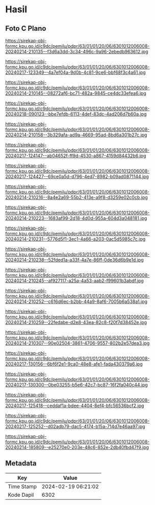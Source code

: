 # Hasil

## Foto C Plano

https://sirekap-obj-formc.kpu.go.id/c9dc/pemilu/pdpr/63/01/01/20/06/6301012006008-20240214-210135--f3d6a3dd-3c34-496c-9a96-2ebedb963612.jpg

https://sirekap-obj-formc.kpu.go.id/c9dc/pemilu/pdpr/63/01/01/20/06/6301012006008-20240217-123349--4a7ef04a-9d0b-4c81-9ce6-bbf68f3c4a61.jpg

https://sirekap-obj-formc.kpu.go.id/c9dc/pemilu/pdpr/63/01/01/20/06/6301012006008-20240214-210145--08272af6-bc71-482a-9845-ce4dc33efea6.jpg

https://sirekap-obj-formc.kpu.go.id/c9dc/pemilu/pdpr/63/01/01/20/06/6301012006008-20240218-090123--bbe7efdb-6113-4def-83dc-4ad206d7b60a.jpg

https://sirekap-obj-formc.kpu.go.id/c9dc/pemilu/pdpr/63/01/01/20/06/6301012006008-20240214-210158--3b329afa-ad9a-4669-95ad-8bd6a301b27c.jpg

https://sirekap-obj-formc.kpu.go.id/c9dc/pemilu/pdpr/63/01/01/20/06/6301012006008-20240217-124147--ab04652f-ff9d-4530-a867-4159d84432b6.jpg

https://sirekap-obj-formc.kpu.go.id/c9dc/pemilu/pdpr/63/01/01/20/06/6301012006008-20240217-124427--69ce0a5d-d796-4ed7-8982-b09ad0871144.jpg

https://sirekap-obj-formc.kpu.go.id/c9dc/pemilu/pdpr/63/01/01/20/06/6301012006008-20240214-210216--8a4e2a69-55b2-413e-a9f8-d3259e02c0cb.jpg

https://sirekap-obj-formc.kpu.go.id/c9dc/pemilu/pdpr/63/01/01/20/06/6301012006008-20240214-210223--1683af99-2d18-4d0d-955a-604d3a048181.jpg

https://sirekap-obj-formc.kpu.go.id/c9dc/pemilu/pdpr/63/01/01/20/06/6301012006008-20240214-210231--5776d5f1-3ec1-4a66-a203-0ac5d5985c7c.jpg

https://sirekap-obj-formc.kpu.go.id/c9dc/pemilu/pdpr/63/01/01/20/06/6301012006008-20240214-210238--52fded1a-a33f-4a7e-86ff-0de36d6b9e1d.jpg

https://sirekap-obj-formc.kpu.go.id/c9dc/pemilu/pdpr/63/01/01/20/06/6301012006008-20240214-210245--af927117-a25a-4a53-aab2-f99601b3abdf.jpg

https://sirekap-obj-formc.kpu.go.id/c9dc/pemilu/pdpr/63/01/01/20/06/6301012006008-20240214-210252--c616d6ec-b2bb-44a9-8af6-7005b6a538a1.jpg

https://sirekap-obj-formc.kpu.go.id/c9dc/pemilu/pdpr/63/01/01/20/06/6301012006008-20240214-210259--22fedabe-d2e8-43ea-82c8-f20f7d38452e.jpg

https://sirekap-obj-formc.kpu.go.id/c9dc/pemilu/pdpr/63/01/01/20/06/6301012006008-20240214-210307--90e02504-3861-4706-9557-802b2e57dea3.jpg

https://sirekap-obj-formc.kpu.go.id/c9dc/pemilu/pdpr/63/01/01/20/06/6301012006008-20240217-130156--6bf6f2e1-9ca0-48e8-afe1-fada430379a6.jpg

https://sirekap-obj-formc.kpu.go.id/c9dc/pemilu/pdpr/63/01/01/20/06/6301012006008-20240217-130300--0be03255-b5e6-42c7-bc87-16f2fa040c44.jpg

https://sirekap-obj-formc.kpu.go.id/c9dc/pemilu/pdpr/63/01/01/20/06/6301012006008-20240217-125418--ceddaf1a-bdee-4404-8ef4-bfc56536bcf2.jpg

https://sirekap-obj-formc.kpu.go.id/c9dc/pemilu/pdpr/63/01/01/20/06/6301012006008-20240217-125252--d02adb79-dac5-4174-b15a-714d7e46aa97.jpg

https://sirekap-obj-formc.kpu.go.id/c9dc/pemilu/pdpr/63/01/01/20/06/6301012006008-20240214-185809--e25270e0-203e-48c6-852e-2db40fbd47f9.jpg


## Metadata

| Key        | Value               |
| ---------- | ------------------- |
| Time Stamp | 2024-02-19 06:21:02 |
| Kode Dapil | 6302                |




